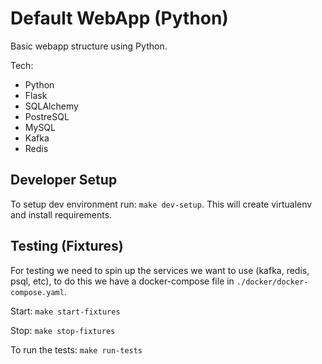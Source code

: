 # Default WebApp (Python)

Basic webapp structure using Python.

Tech:
 * Python
 * Flask
 * SQLAlchemy
 * PostreSQL
 * MySQL
 * Kafka
 * Redis

## Developer Setup

To setup dev environment run: `make dev-setup`.
This will create virtualenv and install requirements.


## Testing (Fixtures)

For testing we need to spin up the services we want to use (kafka, redis, psql, etc), to do this
we have a docker-compose file in `./docker/docker-compose.yaml`.


Start: `make start-fixtures`

Stop: `make stop-fixtures`

To run the tests:
`make run-tests`
